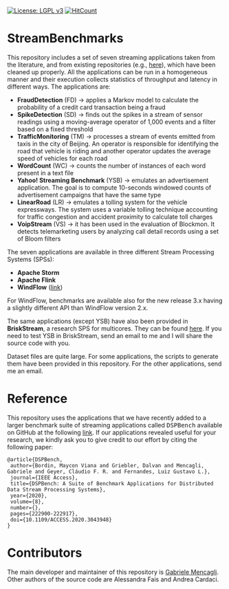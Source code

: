 [![License: LGPL v3](https://img.shields.io/badge/License-LGPL%20v3-blue.svg)](https://www.gnu.org/licenses/lgpl-3.0)
[![HitCount](http://hits.dwyl.io/paragroup/streambenchmarks.svg)](https://github.com/ParaGroup/StreamBenchmarks)

# StreamBenchmarks

This repository includes a set of seven streaming applications taken from the literature, and from existing repositories (e.g., [here](https://github.com/mayconbordin/storm-applications)), which have been cleaned up properly. All the applications can be run in a homogeneous manner and their execution collects statistics of throughput and latency in different ways. The applications are:
* <strong>FraudDetection</strong> (FD) -> applies a Markov model to calculate the probability of a credit card transaction being a fraud
* <strong>SpikeDetection</strong> (SD) -> finds out the spikes in a stream of sensor readings using a moving-average operator of 1,000 events and a filter based on a fixed threshold
* <strong>TrafficMonitoring</strong> (TM) -> processes a stream of events emitted from taxis in the city of Beijing. An operator is responsible for identifying the road that vehicle is riding and another operator updates the average speed of vehicles for each road
* <strong>WordCount</strong> (WC) -> counts the number of instances of each word present in a text file
* <strong>Yahoo! Streaming Benchmark</strong> (YSB) -> emulates an advertisement application. The goal is to compute 10-seconds windowed counts of advertisement campaigns that have the same type
* <strong>LinearRoad</strong> (LR) -> emulates a tolling system for the vehicle expressways. The system uses a variable tolling technique accounting for traffic congestion and accident proximity to calculate toll charges
* <strong>VoipStream</strong> (VS) -> it has been used in the evaluation of Blockmon. It detects telemarketing users by analyzing call detail records using a set of Bloom filters

The seven applications are available in three different Stream Processing Systems (SPSs):
* <strong>Apache Storm</strong>
* <strong>Apache Flink</strong>
* <strong>WindFlow</strong> ([link](https://github.com/ParaGroup/WindFlow))

For WindFlow, benchmarks are available also for the new release 3.x having a slightly different API than WindFlow version 2.x.

The same applications (except YSB) have also been provided in <strong>BriskStream</strong>, a research SPS for multicores. They can be found [here](https://github.com/Xtra-Computing/briskstream). If you need to test YSB in BriskStream, send an email to me and I will share the source code with you.

Dataset files are quite large. For some applications, the scripts to generate them have been provided in this repository. For the other applications, send me an email.

# Reference
This repository uses the applications that we have recently added to a larger benchmark suite of streaming applications called <tt>DSPBench</tt> available on GitHub at the following [link](https://github.com/GMAP/DSPBench). If our applications revealed useful for your research, we kindly ask you to give credit to our effort by citing the following paper:
```
@article{DSPBench,
 author={Bordin, Maycon Viana and Griebler, Dalvan and Mencagli, Gabriele and Geyer, Cláudio F. R. and Fernandes, Luiz Gustavo L.},
 journal={IEEE Access}, 
 title={DSPBench: A Suite of Benchmark Applications for Distributed Data Stream Processing Systems}, 
 year={2020},
 volume={8},
 number={},
 pages={222900-222917},
 doi={10.1109/ACCESS.2020.3043948}
}
```

# Contributors
The main developer and maintainer of this repository is [Gabriele Mencagli](mailto:mencagli@di.unipi.it). Other authors of the source code are Alessandra Fais and Andrea Cardaci.
